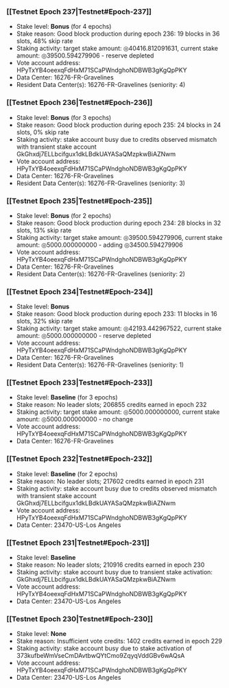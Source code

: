 ### [[Testnet Epoch 237|Testnet#Epoch-237]]
* Stake level: **Bonus** (for 4 epochs)
* Stake reason: Good block production during epoch 236: 19 blocks in 36 slots, 48% skip rate
* Staking activity: target stake amount: ◎40416.812091631, current stake amount: ◎39500.594279906 - reserve depleted
* Vote account address: HPyTxYB4oeexqFdHxM71SCaPWndghoNDBWB3gKgQpPKY
* Data Center: 16276-FR-Gravelines
* Resident Data Center(s): 16276-FR-Gravelines (seniority: 4)
### [[Testnet Epoch 236|Testnet#Epoch-236]]
* Stake level: **Bonus** (for 3 epochs)
* Stake reason: Good block production during epoch 235: 24 blocks in 24 slots, 0% skip rate
* Staking activity: stake account busy due to credits observed mismatch with transient stake account GkGhxdj7ELLbcifgux1dkLBdkUAYASaQMzpkwBiAZNwm
* Vote account address: HPyTxYB4oeexqFdHxM71SCaPWndghoNDBWB3gKgQpPKY
* Data Center: 16276-FR-Gravelines
* Resident Data Center(s): 16276-FR-Gravelines (seniority: 3)
### [[Testnet Epoch 235|Testnet#Epoch-235]]
* Stake level: **Bonus** (for 2 epochs)
* Stake reason: Good block production during epoch 234: 28 blocks in 32 slots, 13% skip rate
* Staking activity: target stake amount: ◎39500.594279906, current stake amount: ◎5000.000000000 - adding ◎34500.594279906
* Vote account address: HPyTxYB4oeexqFdHxM71SCaPWndghoNDBWB3gKgQpPKY
* Data Center: 16276-FR-Gravelines
* Resident Data Center(s): 16276-FR-Gravelines (seniority: 2)
### [[Testnet Epoch 234|Testnet#Epoch-234]]
* Stake level: **Bonus**
* Stake reason: Good block production during epoch 233: 11 blocks in 16 slots, 32% skip rate
* Staking activity: target stake amount: ◎42193.442967522, current stake amount: ◎5000.000000000 - reserve depleted
* Vote account address: HPyTxYB4oeexqFdHxM71SCaPWndghoNDBWB3gKgQpPKY
* Data Center: 16276-FR-Gravelines
* Resident Data Center(s): 16276-FR-Gravelines (seniority: 1)
### [[Testnet Epoch 233|Testnet#Epoch-233]]
* Stake level: **Baseline** (for 3 epochs)
* Stake reason: No leader slots; 206855 credits earned in epoch 232
* Staking activity: target stake amount: ◎5000.000000000, current stake amount: ◎5000.000000000 - no change
* Vote account address: HPyTxYB4oeexqFdHxM71SCaPWndghoNDBWB3gKgQpPKY
* Data Center: 16276-FR-Gravelines
### [[Testnet Epoch 232|Testnet#Epoch-232]]
* Stake level: **Baseline** (for 2 epochs)
* Stake reason: No leader slots; 217602 credits earned in epoch 231
* Staking activity: stake account busy due to credits observed mismatch with transient stake account GkGhxdj7ELLbcifgux1dkLBdkUAYASaQMzpkwBiAZNwm
* Vote account address: HPyTxYB4oeexqFdHxM71SCaPWndghoNDBWB3gKgQpPKY
* Data Center: 23470-US-Los Angeles
### [[Testnet Epoch 231|Testnet#Epoch-231]]
* Stake level: **Baseline**
* Stake reason: No leader slots; 210916 credits earned in epoch 230
* Staking activity: stake account busy due to transient stake activation: GkGhxdj7ELLbcifgux1dkLBdkUAYASaQMzpkwBiAZNwm
* Vote account address: HPyTxYB4oeexqFdHxM71SCaPWndghoNDBWB3gKgQpPKY
* Data Center: 23470-US-Los Angeles
### [[Testnet Epoch 230|Testnet#Epoch-230]]
* Stake level: **None**
* Stake reason: Insufficient vote credits: 1402 credits earned in epoch 229
* Staking activity: stake account busy due to stake activation of 373kufbeWmVseCmDAvtbwQYtCmo9ZqyqVddGBv6wAQsA
* Vote account address: HPyTxYB4oeexqFdHxM71SCaPWndghoNDBWB3gKgQpPKY
* Data Center: 23470-US-Los Angeles